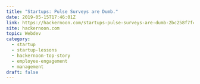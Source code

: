 ```yaml
---
title: "Startups: Pulse Surveys are Dumb."
date: 2019-05-15T17:46:01Z
link: https://hackernoon.com/startups-pulse-surveys-are-dumb-2bc258f7fc54?source=rss----3a8144eabfe3---4&utm_medium=RSS&utm_source=hune
site: hackernoon.com
topic: Webdev
category:
  - startup
  - startup-lessons
  - hackernoon-top-story
  - employee-engagement
  - management
draft: false
---
```

